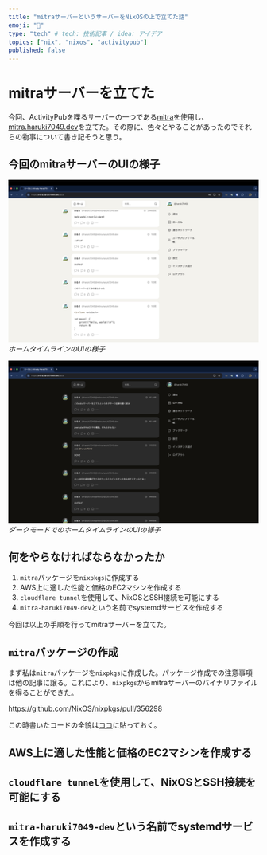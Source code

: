 ```yaml
---
title: "mitraサーバーというサーバーをNixOSの上で立てた話"
emoji: "🍣"
type: "tech" # tech: 技術記事 / idea: アイデア
topics: ["nix", "nixos", "activitypub"]
published: false
---
```


# mitraサーバーを立てた

今回、ActivityPubを喋るサーバーの一つである[mitra](https://codeberg.org/silverpill/mitra)を使用し、[mitra.haruki7049.dev](https://mitra.haruki7049.dev)を立てた。その際に、色々とやることがあったのでそれらの物事について書き記そうと思う。

## 今回のmitraサーバーのUIの様子

![](/images/mitra-in-normal-mode.png)
*ホームタイムラインのUIの様子*

![](/images/mitra-in-dark-mode.png)
*ダークモードでのホームタイムラインのUIの様子*

## 何をやらなければならなかったか

1. `mitra`パッケージを`nixpkgs`に作成する
1. AWS上に適した性能と価格のEC2マシンを作成する
1. `cloudflare tunnel`を使用して、NixOSとSSH接続を可能にする
1. `mitra-haruki7049-dev`という名前でsystemdサービスを作成する

今回は以上の手順を行ってmitraサーバーを立てた。

## `mitra`パッケージの作成

まず私は`mitra`パッケージを`nixpkgs`に作成した。パッケージ作成での注意事項は他の記事に譲る。これにより、`nixpkgs`からmitraサーバーのバイナリファイルを得ることができた。

https://github.com/NixOS/nixpkgs/pull/356298

この時書いたコードの全貌は[ココ](https://github.com/NixOS/nixpkgs/blob/8f6ebec4dd22acbdce6e70a2d15b74bacc31ee56/pkgs/by-name/mi/mitra/package.nix)に貼っておく。

## AWS上に適した性能と価格のEC2マシンを作成する

## `cloudflare tunnel`を使用して、NixOSとSSH接続を可能にする

## `mitra-haruki7049-dev`という名前でsystemdサービスを作成する